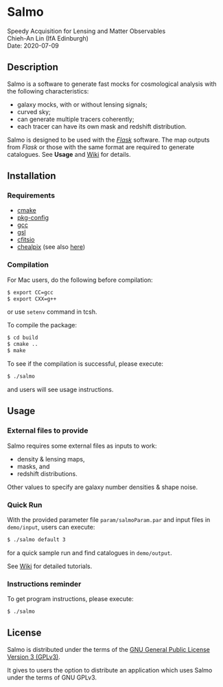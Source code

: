 Salmo
=====

Speedy Acquisition for Lensing and Matter Observables  
Chieh-An Lin (IfA Edinburgh)  
Date: 2020-07-09  


Description
-----------

Salmo is a software to generate fast mocks for cosmological analysis with the following characteristics:
- galaxy mocks, with or without lensing signals;
- curved sky;
- can generate multiple tracers coherently;
- each tracer can have its own mask and redshift distribution.

Salmo is designed to be used with the [_Flask_](https://github.com/hsxavier/flask) software. 
The map outputs from _Flask_ or those with the same format are required to generate catalogues.
See **Usage** and [Wiki](https://github.com/Linc-tw/salmo/wiki) for details.


Installation
------------

### Requirements

- [cmake](https://cmake.org/cmake/resources/software.html)
- [pkg-config](https://www.freedesktop.org/wiki/Software/pkg-config/)
- [gcc](https://gcc.gnu.org/)
- [gsl](https://www.gnu.org/software/gsl/)
- [cfitsio](https://heasarc.gsfc.nasa.gov/fitsio/fitsio.html)
- [chealpix](https://github.com/fabienbaron/chealpix) (see also [here](https://healpix.jpl.nasa.gov/index.shtml))


### Compilation

For Mac users, do the following before compilation:
```Bash
$ export CC=gcc
$ export CXX=g++
```
or use `setenv` command in tcsh.

To compile the package:
```Bash
$ cd build
$ cmake ..
$ make
```

To see if the compilation is successful, please execute:
```Bash
$ ./salmo
```
and users will see usage instructions.


Usage
-----

### External files to provide

Salmo requires some external files as inputs to work:
- density & lensing maps,
- masks, and 
- redshift distributions.

Other values to specify are galaxy number densities & shape noise.

### Quick Run

With the provided parameter file `param/salmoParam.par` and input files in `demo/input`, 
users can execute:
```Bash
$ ./salmo default 3
```
for a quick sample run and find catalogues in `demo/output`.

See [Wiki](https://github.com/Linc-tw/salmo/wiki) for detailed tutorials.

### Instructions reminder

To get program instructions, please execute:
```Bash
$ ./salmo
```


License
-------

Salmo is distributed under the terms of the [GNU General Public License Version 3 (GPLv3)](https://www.gnu.org/licenses/).

It gives to users the option to distribute an application which uses Salmo under the terms of GNU GPLv3.

